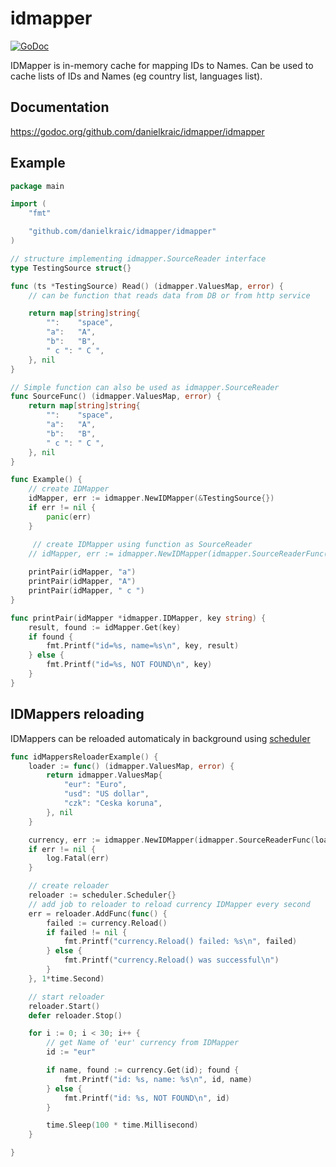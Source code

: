 # idmapper

[![GoDoc](https://godoc.org/github.com/danielkraic/idmapper/idmapper?status.svg)](https://godoc.org/github.com/danielkraic/idmapper/idmapper)

IDMapper is in-memory cache for mapping IDs to Names. Can be used to cache lists of IDs and Names (eg country list, languages list).

## Documentation

https://godoc.org/github.com/danielkraic/idmapper/idmapper

## Example

```go
package main

import (
	"fmt"

	"github.com/danielkraic/idmapper/idmapper"
)

// structure implementing idmapper.SourceReader interface
type TestingSource struct{}

func (ts *TestingSource) Read() (idmapper.ValuesMap, error) {
    // can be function that reads data from DB or from http service

	return map[string]string{
		"":    "space",
		"a":   "A",
		"b":   "B",
		" c ": " C ",
	}, nil
}

// Simple function can also be used as idmapper.SourceReader
func SourceFunc() (idmapper.ValuesMap, error) {
	return map[string]string{
		"":    "space",
		"a":   "A",
		"b":   "B",
		" c ": " C ",
	}, nil
}

func Example() {
    // create IDMapper
    idMapper, err := idmapper.NewIDMapper(&TestingSource{})
	if err != nil {
		panic(err)
	}

     // create IDMapper using function as SourceReader
    // idMapper, err := idmapper.NewIDMapper(idmapper.SourceReaderFunc(SourceFunc))
	
	printPair(idMapper, "a")
	printPair(idMapper, "A")
	printPair(idMapper, " c ")
}

func printPair(idMapper *idmapper.IDMapper, key string) {
	result, found := idMapper.Get(key)
	if found {
		fmt.Printf("id=%s, name=%s\n", key, result)
	} else {
		fmt.Printf("id=%s, NOT FOUND\n", key)
	}
}
```

## IDMappers reloading

IDMappers can be reloaded automaticaly in background using [scheduler](https://github.com/danielkraic/idmapper/tree/master/scheduler)

```go
func idMappersReloaderExample() {
	loader := func() (idmapper.ValuesMap, error) {
		return idmapper.ValuesMap{
			"eur": "Euro",
			"usd": "US dollar",
			"czk": "Ceska koruna",
		}, nil
	}

	currency, err := idmapper.NewIDMapper(idmapper.SourceReaderFunc(loader))
	if err != nil {
		log.Fatal(err)
	}

	// create reloader
	reloader := scheduler.Scheduler{}
	// add job to reloader to reload currency IDMapper every second
	err = reloader.AddFunc(func() {
		failed := currency.Reload()
		if failed != nil {
			fmt.Printf("currency.Reload() failed: %s\n", failed)
		} else {
			fmt.Printf("currency.Reload() was successful\n")
		}
	}, 1*time.Second)

    // start reloader
	reloader.Start()
	defer reloader.Stop()

	for i := 0; i < 30; i++ {
		// get Name of 'eur' currency from IDMapper
		id := "eur"

		if name, found := currency.Get(id); found {
			fmt.Printf("id: %s, name: %s\n", id, name)
		} else {
			fmt.Printf("id: %s, NOT FOUND\n", id)
		}

		time.Sleep(100 * time.Millisecond)
	}

}
```